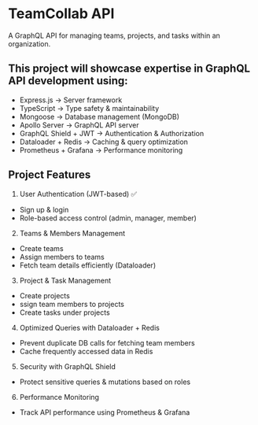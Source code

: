 # TeamCollab API

A GraphQL API for managing teams, projects, and tasks within an organization.

## This project will showcase expertise in GraphQL API development using:

- Express.js → Server framework
- TypeScript → Type safety & maintainability
- Mongoose → Database management (MongoDB)
- Apollo Server → GraphQL API server
- GraphQL Shield + JWT → Authentication & Authorization
- Dataloader + Redis → Caching & query optimization
- Prometheus + Grafana → Performance monitoring

## Project Features

1. User Authentication (JWT-based) ✅

- Sign up & login
- Role-based access control (admin, manager, member)

2. Teams & Members Management

- Create teams
- Assign members to teams
- Fetch team details efficiently (Dataloader)

3. Project & Task Management

- Create projects
- ssign team members to projects
- Create tasks under projects

4. Optimized Queries with Dataloader + Redis

- Prevent duplicate DB calls for fetching team members
- Cache frequently accessed data in Redis

5. Security with GraphQL Shield

- Protect sensitive queries & mutations based on roles

6. Performance Monitoring

- Track API performance using Prometheus & Grafana
